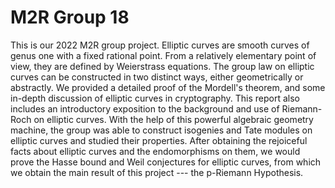 # M2R Group 18
This is our 2022 M2R group project. Elliptic curves are smooth curves of genus one with a fixed rational point. From a relatively elementary point of view, they are defined by Weierstrass equations. The group law on elliptic curves can be constructed in two distinct ways, either geometrically or abstractly. We provided a detailed proof of the Mordell's theorem, and some in-depth discussion of elliptic curves in cryptography. This report also includes an introductory exposition to the background and use of Riemann-Roch on elliptic curves. With the help of this powerful algebraic geometry machine, the group was able to construct isogenies and Tate modules on elliptic curves and studied their properties. After obtaining the rejoiceful facts about elliptic curves and the endomorphisms on them, we would prove the Hasse bound and Weil conjectures for elliptic curves, from which we obtain the main result of this project --- the p-Riemann Hypothesis.